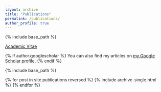 ```yaml
---
layout: archive
title: "Publications"
permalink: /publications/
author_profile: true
---
```


{% include base_path %}

[Academic Vitae](https://zdinakmg.github.io/files/zdinakmg_cv.pdf)

{% if author.googlescholar %}
  You can also find my articles on <u><a href="{{author.googlescholar}}">my Google Scholar profile</a>.</u>
{% endif %}

{% include base_path %}

{% for post in site.publications reversed %}
  {% include archive-single.html %}
{% endfor %}
